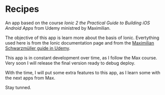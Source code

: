 # Recipes

An app based on the course *Ionic 2 the Practical Guide to Building iOS Android Apps* from Udemy ministred by Maximilian.

The objective of this app is learn more about the basis of Ionic. Evertything used here is from the Ionic documentation page and from the [Maximilian Schwarzmüller guide in Udemy](https://www.udemy.com/ionic-2-the-practical-guide-to-building-ios-android-apps/learn/v4/overview).

This app is in constant development over time, as I follow the Max course. Very soon I will release the final version ready to debug deploy.

With the time, I will put some extra features to this app, as I learn some with the next apps from Max.

Stay tunned.
